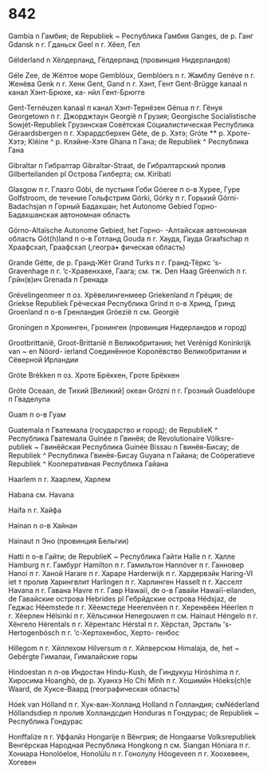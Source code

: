 # 842

Gambia n Гамбия; de Republiek ~ Республика Гамбия Ganges, de p. Ганг Gdansk n г. Гданьск Geel n г. Хёел, Гел

Gélderland n Хёлдерланд, Гёлдерланд \(провинция Нидерландов\)

Géle Zee, de Жёлтое море Gemblóux, Gemblóers n г. Жамблу Genéve n г. Женёва Genk n г. Хенк Gent, Gand n г. Хэнт, Гент Gent-Brügge kanaal n канал Хэнт-Брюхе, ка- нйл Гент-Брюгге

Gent-Ternéuzen kanaal п канал Хэнт-Тернёзен Génua п г. Гёнуя Georgetown п г. Джорджтаун Georgië п Грузия; Georgische Socialistische Sowjét-Republiek Грузинская Совётская Социалистическая Республика Géraardsbergen п г. Хэрардсберхен Géte, de р. Хэтэ; Gróte \*\* р. Хроте-Хэтэ; Kléine ^ р. Клэйне-Хэте Ghana п Гана; de Republiek ^ Республика Гана

Gibraltar п Гибралтар Gibraltar-Straat, de Гибралтарский пролив Gilberteilanden pl Острова Гилберта; см. Kiribati

Glasgow п г. Глазго Góbi, de пустыня Гоби Góeree п о-в Хурее, Гуре Golfstroom, de течение Гольфстрим Górki, Górky п г. Горький Górni-Badachsjan п Горный Бадахшан; het Autonome Gebied Горно-Бадахшанская автономная область

Górno-Altaïsche Autonome Gebied, het Горно- -Алтайская автономная область Gót\(h\)land п о-в Готланд Gouda п г. Хауда, Гауда Graafschap п Храафсхап, Граафсхап \(,геогра• фическая область\)

Grande Gétte, de р. Гранд-Жёт Grand Turks п г. Гранд-Тёркс ’s-Gravenhage п г. ’с-Хравенхахе, Гаага; см. тж. Den Haag Gréenwich п г. Грйн\(в\)ич Grenada п Гренада

Grévelingenmeer п оз. Хрёвелингенмеер Griekenland п Грёция; de Griekse Republiek Грёческая Республика Grind п о-в Хринд, Гринд Groenland п о-в Гренландия Gróezië п см. Georgië

Groningen п Хронинген, Гронинген \(провинция Нидерландов и город\)

Grootbrittanië, Groot-Brittanië п Великобритания; het Verénigd Koninkrijk van ~ en Nóord- ierland Соединённое Королёвство Великобритании и Сёверной Ирландии

Gróte Brékken п оз. Хроте Брёккен, Гроте Брёккен

Gróte Oceaan, de Тихий \[Великий\] океан Grózni п г. Грозный Guadelóupe п Гваделупа

Guam п о-в Гуам

Guatemala п Гватемала \(государство и город\); de RepublieK ^ Республика Гватемала Guinée п Гвинёя; de Revolutionaire Vólksre- publiek ~ Гвинёйская Республика Guinée Bissau n Гвинёя-Бисау; de Republiek ^ Республика Гвинёя-Бисау Guyana n Гайана; de Coöperatieve Republiek ^ Кооперативная Республика Гайана

Haarlem n г. Хаарлем, Харлем

Habana см. Havana

Haifa n г. Хайфа

Hainan n о-в Хайнан

Hainaut п Эно \(провинция Бельгии\)

Hatti п о-в Гайти; de RepublieK ~ Республика Гайти Halle п г. Халле Hamburg п г. Гамбург Hamilton п г. Гамильтон Hannóver п г. Ганновер Hanoi п г. Ханой Harare п г. Хараре Harderwijk п г. Хардервэйк Haring-VI iet т пролив Харингвлит Harlingen п г. Харлинген Hasselt п г. Хасселт Havana п г. Гавана Havre п г. Гавр Hawaiï, de о-в Гавайи Hawaiï-eilanden, de Гавайские острова Hebrides pl Гебрйдские острова Hédsjaz, de Геджас Héemstede п г. Хёемстеде Heerenvéen п г. Херенвёен Héerlen п г. Хёерлен Hélsinki п г. Хёльсинки Henegouwen п см. Hainaut Héngelo п г. Хёнгело Hèrentals п г. Хёренталс Hérstal п г. Хёрстал, Эрсталь ’s-Hertogenbósch п г. ’с-Хертохенбос, Херто- генбос

Hillegom п г. Хйллехом Hilversum п г. Хйлверсюм Himalaja, de, het ~ Gebérgte Гималаи, Гималайские горы

Hindoestan п п-ов Индостан Hindu-Kush, de Гиндукуш Hiróshima п г. Хиросима Hoanghó, de р. Хуанхэ Но Chi Minh п г. Хошимйн Hóeks\(ch\)e Waard, de Хуксе-Ваард \(географическая область\)

Hóek van Hólland п г. Хук-ван-Холланд Holland п Голландия; смNéderland Hóllandsdiep п пролив Холландсдип Honduras п Гондурас; de Republiek ~ Республика Гондурас

Honffalize п г. Уффалйз Hongarije п Вёнгрия; de Hongaarse Volksrepubliek Венгёрская Народная Республика Hongkong п см. Siangan Höniara п г. Хониара Honolóeloe, Honolülu п г. Гонолулу Hóogeveen п г. Хоохевеен, Хогевен

